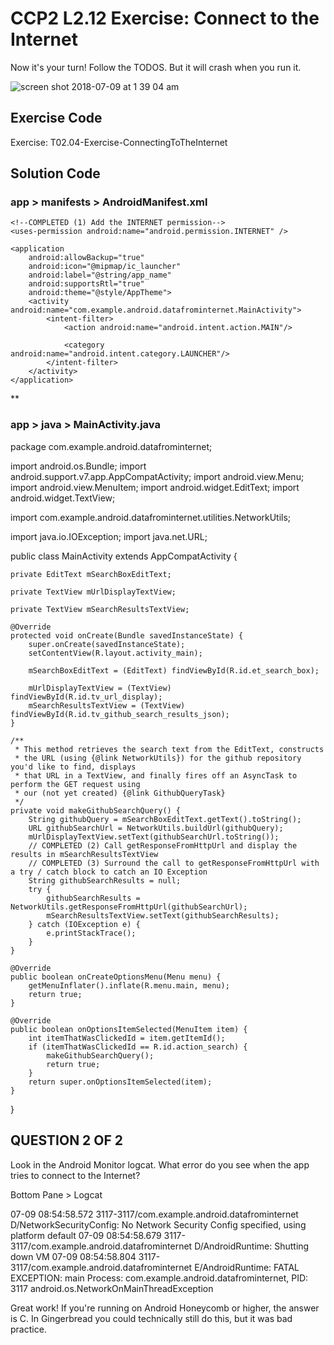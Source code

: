 # CCP2 L2.12 Exercise: Connect to the Internet

Now it's your turn! Follow the TODOS. But it will crash when you run it.

![screen shot 2018-07-09 at 1 39 04 am](https://user-images.githubusercontent.com/9452839/42461369-3341b338-8355-11e8-9e81-644a7a2c559a.png)


## Exercise Code
Exercise: T02.04-Exercise-ConnectingToTheInternet


## Solution Code

### app > manifests > AndroidManifest.xml

<?xml version="1.0" encoding="utf-8"?>
<manifest xmlns:android="http://schemas.android.com/apk/res/android"
          package="com.example.android.datafrominternet">

    <!--COMPLETED (1) Add the INTERNET permission-->
    <uses-permission android:name="android.permission.INTERNET" />

    <application
        android:allowBackup="true"
        android:icon="@mipmap/ic_launcher"
        android:label="@string/app_name"
        android:supportsRtl="true"
        android:theme="@style/AppTheme">
        <activity android:name="com.example.android.datafrominternet.MainActivity">
            <intent-filter>
                <action android:name="android.intent.action.MAIN"/>

                <category android:name="android.intent.category.LAUNCHER"/>
            </intent-filter>
        </activity>
    </application>

</manifest>

**

### app > java > MainActivity.java

package com.example.android.datafrominternet;

import android.os.Bundle;
import android.support.v7.app.AppCompatActivity;
import android.view.Menu;
import android.view.MenuItem;
import android.widget.EditText;
import android.widget.TextView;

import com.example.android.datafrominternet.utilities.NetworkUtils;

import java.io.IOException;
import java.net.URL;

public class MainActivity extends AppCompatActivity {

    private EditText mSearchBoxEditText;

    private TextView mUrlDisplayTextView;

    private TextView mSearchResultsTextView;

    @Override
    protected void onCreate(Bundle savedInstanceState) {
        super.onCreate(savedInstanceState);
        setContentView(R.layout.activity_main);

        mSearchBoxEditText = (EditText) findViewById(R.id.et_search_box);

        mUrlDisplayTextView = (TextView) findViewById(R.id.tv_url_display);
        mSearchResultsTextView = (TextView) findViewById(R.id.tv_github_search_results_json);
    }

    /**
     * This method retrieves the search text from the EditText, constructs
     * the URL (using {@link NetworkUtils}) for the github repository you'd like to find, displays
     * that URL in a TextView, and finally fires off an AsyncTask to perform the GET request using
     * our (not yet created) {@link GithubQueryTask}
     */
    private void makeGithubSearchQuery() {
        String githubQuery = mSearchBoxEditText.getText().toString();
        URL githubSearchUrl = NetworkUtils.buildUrl(githubQuery);
        mUrlDisplayTextView.setText(githubSearchUrl.toString());
        // COMPLETED (2) Call getResponseFromHttpUrl and display the results in mSearchResultsTextView
        // COMPLETED (3) Surround the call to getResponseFromHttpUrl with a try / catch block to catch an IO Exception
        String githubSearchResults = null;
        try {
            githubSearchResults = NetworkUtils.getResponseFromHttpUrl(githubSearchUrl);
            mSearchResultsTextView.setText(githubSearchResults);
        } catch (IOException e) {
            e.printStackTrace();
        }
    }

    @Override
    public boolean onCreateOptionsMenu(Menu menu) {
        getMenuInflater().inflate(R.menu.main, menu);
        return true;
    }

    @Override
    public boolean onOptionsItemSelected(MenuItem item) {
        int itemThatWasClickedId = item.getItemId();
        if (itemThatWasClickedId == R.id.action_search) {
            makeGithubSearchQuery();
            return true;
        }
        return super.onOptionsItemSelected(item);
    }
}


## QUESTION 2 OF 2
Look in the Android Monitor logcat. What error do you see when the app tries to connect to the Internet?

Bottom Pane > Logcat

07-09 08:54:58.572 3117-3117/com.example.android.datafrominternet D/NetworkSecurityConfig: No Network Security Config specified, using platform default
07-09 08:54:58.679 3117-3117/com.example.android.datafrominternet D/AndroidRuntime: Shutting down VM
07-09 08:54:58.804 3117-3117/com.example.android.datafrominternet E/AndroidRuntime: FATAL EXCEPTION: main
    Process: com.example.android.datafrominternet, PID: 3117
    android.os.NetworkOnMainThreadException

Great work! If you're running on Android Honeycomb or higher, the answer is C. In Gingerbread you could technically still do this, but it was bad practice.

